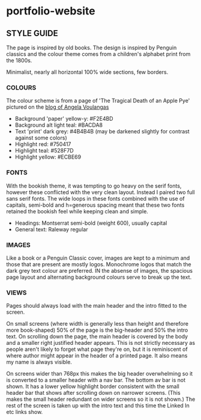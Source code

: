 # portfolio-website

## STYLE GUIDE
The page is inspired by old books. The design is inspired by Penguin classics and the colour theme comes from a children's alphabet print from the 1800s.

Minimalist, nearly all horizontal 100% wide sections, few borders.

### COLOURS
The colour scheme is from a page of 'The Tragical Death of an Apple Pye' pictured on the [blog of Angela Voulangas](http://parenthetically.blogspot.com.au/2012/03/real-gashlycrumb-tinies.html)

 - Background 'paper' yellow-y: #F2E4BD
 - Background alt light teal: #BACDA8
 - Text 'print' dark grey: #4B4B4B (may be darkened slightly for contrast against some colors)
 - Highlight red: #750417
 - Highlight teal: #528F7D
 - Highlight yellow: #ECBE69

### FONTS
With the bookish theme, it was tempting to go heavy on the serif fonts, however these conflicted with the very clean layout. Instead I paired two full sans serif fonts. The wide loops in these fonts combined with the use of capitals, semi-bold and h=generous spacing meant that these two fonts retained the bookish feel while keeping clean and simple.

 - Headings: Montserrat semi-bold (weight 600), usually capital
 - General text: Raleway regular

### IMAGES
Like a book or a Penguin Classic cover, images are kept to a minimum and those that are present are mostly logos. Monochrome logos that match the dark grey text colour are preferred. IN the absense of images, the spacious page layout and alternating background colours serve to break up the text.

### VIEWS
Pages should always load with the main header and the intro fitted to the screen.

On small screens (where width is generally less than height and therefore more book-shaped) 50% of the page is the big-header and 50% the intro text. On scrolling down the page, the main header is covered by the body and a smaller right justified header appears. This is not strictly necessary as people aren't likely to forget what page they're on, but it is reminiscent of where author might appear in the header of a printed page. It also means my name is always visible.

On screens wider than 768px this makes the big header overwhelming so it is converted to a smaller header with a nav bar. The bottom av bar is not shown. It has a lower yellow highlight border consistent with the small header bar that shows after scrolling down on narrower screens. (This makes the small header redundant on wider screens so it is not shown.) The rest of the screen is taken up with the intro text and this time the Linked In etc links show.

